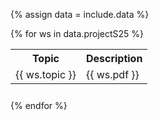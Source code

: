 {% assign data = include.data %}
<table class="asst-table">
<tr><th>Topic</th><th>Description</th></tr>
{% for ws in data.projectS25 %} <!-- dummy comment to show comment syntax -->
<tr>
	<td>{{ ws.topic }}</td>
	<td>{{ ws.pdf }}</td>
		</table>
		<div style="padding-bottom: 10px"></div>
	</td>
</tr>
{% endfor %}
</table>
